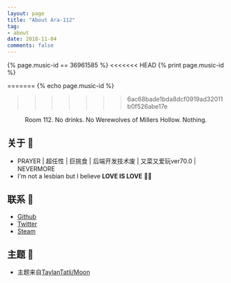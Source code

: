 ```yaml
---
layout: page
title: "About Ara-112"
tag:
- about
date: 2018-11-04
comments: false
---
```


<style type="text/css">
img.emoji{
  display: initial;
  width: 20px;
  height: 20px;
}
</style>

{% page.music-id == 36961585 %}
<<<<<<< HEAD
{% print page.music-id %}
<!-- {% if page.music-id %}
  {% include cloud-music.html %}
{% endif %} -->
=======
{% echo page.music-id %}
>>>>>>> 6ac68bade1bda8dcf0919ad32011b0f526abe17e

<center>Room 112. No drinks. No Werewolves of Millers Hollow. Nothing.</center>

## 关于 :ghost:
* PRAYER \| 超任性 \| 巨挑食 \| 后端开发技术废 \| 又菜又爱玩ver70.0 \| NEVERMORE
*  I'm not a lesbian but I believe **LOVE IS LOVE**  :rainbow_flag:

## 联系 :rocket:
* [Github](https://github.com/ara112)  
* [Twitter](https://twitter.com/AraJ112)  
* [Steam](https://steamcommunity.com/id/ara112)  

## 主题 :pray:
* 主题来自[TaylanTatli/Moon](https://github.com/TaylanTatli/Moon)
